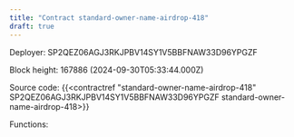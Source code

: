```yaml
---
title: "Contract standard-owner-name-airdrop-418"
draft: true
---
```

Deployer: SP2QEZ06AGJ3RKJPBV14SY1V5BBFNAW33D96YPGZF


 



Block height: 167886 (2024-09-30T05:33:44.000Z)

Source code: {{<contractref "standard-owner-name-airdrop-418" SP2QEZ06AGJ3RKJPBV14SY1V5BBFNAW33D96YPGZF standard-owner-name-airdrop-418>}}

Functions:


